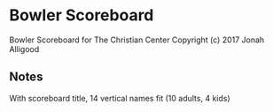 # Bowler Scoreboard

Bowler Scoreboard for The Christian Center
Copyright (c) 2017 Jonah Alligood

## Notes

With scoreboard title, 14 vertical names fit (10 adults, 4 kids)